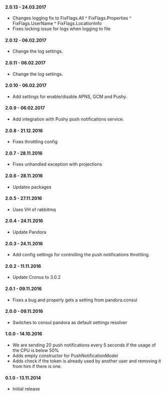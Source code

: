 #### 2.0.13 - 24.03.2017
* Changes logging fix to FixFlags.All ^ FixFlags.Properties ^ FixFlags.UserName ^ FixFlags.LocationInfo
* Fixes locking issue for logs when logging to file

#### 2.0.12 - 06.02.2017
* Change the log settings.

#### 2.0.11 - 06.02.2017
* Change the log settings.

#### 2.0.10 - 06.02.2017
* Add settings for enable/disable APNS, GCM and Pushy.

#### 2.0.9 - 06.02.2017
* Add integration with Pushy push notifications service.

#### 2.0.8 - 21.12.2016
* Fixes throttling config

#### 2.0.7 - 28.11.2016
* Fixes unhandled exception with projections

#### 2.0.6 - 28.11.2016
* Updates packages

#### 2.0.5 - 27.11.2016
* Uses VH of rabbitmq

#### 2.0.4 - 24.11.2016
* Update Pandora

#### 2.0.3 - 24.11.2016
* Add config settings for controlling the push notifications throttling.

#### 2.0.2 - 11.11.2016
* Update Cronus to 3.0.2

#### 2.0.1 - 09.11.2016
* Fixes a bug and properly gets a setting from pandora.consul

#### 2.0.0 - 09.11.2016
* Switches to consul pandora as default settings resolver

#### 1.0.0 - 14.10.2016
* We are sending 20 push notifications every 5 seconds if the usage of the CPU is below 50%
* Adds empty constructor for PushNotificationModel
* Adds check if the token is already used by another user and removing it from him if there is one.

#### 0.1.0 - 13.11.2014
* Initial release